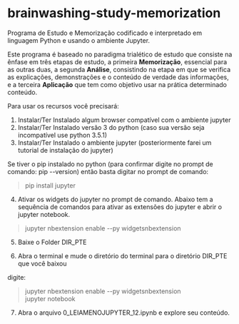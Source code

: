 # brainwashing-study-memorization
Programa de Estudo e Memorização codificado e interpretado em linguagem Python e usando o ambiente Jupyter.

Este programa é baseado no paradigma trialético de estudo que consiste na ênfase em três etapas de estudo, a primeira <b>Memorização</b>, essencial para as outras duas, a segunda <b>Análise</b>, consistindo na etapa em que se verifica as explicações, demonstrações e o conteúdo de verdade das informações, e a terceira <b>Aplicação</b> que tem como objetivo usar na prática determinado conteúdo.

Para usar os recursos você precisará:

1) Instalar/Ter Instalado algum browser compatível com o ambiente jupyter
2) Instalar/Ter Instalado versão 3 do python (caso sua versão seja incompatível use python 3.5.1)
3) Instalar/Ter Instalado o ambiente jupyter (posteriormente farei um tutorial de instalação do jupyter)

Se tiver o pip instalado no python (para confirmar digite no prompt de comando: pip --version) então basta digitar no prompt de comando:

> pip install jupyter

4) Ativar os widgets do jupyter no prompt de comando. Abaixo tem a sequência de comandos para ativar as extensões do jupyter e abrir o jupyter notebook.

> jupyter nbextension enable --py widgetsnbextension <br>


5) Baixe o Folder DIR_PTE

6) Abra o terminal e mude o diretório do terminal para o diretório DIR_PTE que você baixou

digite:

> jupyter nbextension enable --py widgetsnbextension <br>
> jupyter notebook

7) Abra o arquivo 0_LEIAMENOJUPYTER_12.ipynb e explore seu conteúdo.


